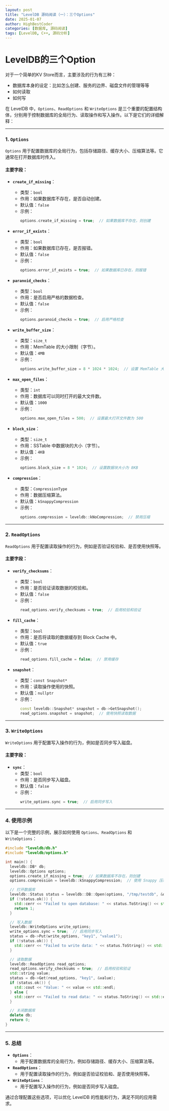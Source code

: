 ```yaml
---
layout: post
title: "LevelDB 源码阅读（一）：三个Options"
date: 2025-01-07
author: HighBestCoder
categories: [数据库, 源码阅读]
tags: [LevelDB, C++, 源码分析]
---
```


# LevelDB的三个Option

对于一个简单的KV Store而言，主要涉及的行为有三种：

- 数据库本身的设定：比如怎么创建、服务的边界、磁盘文件的管理等等
- 如何读取
- 如何写

在 LevelDB 中，`Options`、`ReadOptions` 和 `WriteOptions` 是三个重要的配置结构体，分别用于控制数据库的全局行为、读取操作和写入操作。以下是它们的详细解释：

---

### 1. **`Options`**
`Options` 用于配置数据库的全局行为，包括存储路径、缓存大小、压缩算法等。它通常在打开数据库时传入。

#### 主要字段：
- **`create_if_missing`**：
  - 类型：`bool`
  - 作用：如果数据库不存在，是否自动创建。
  - 默认值：`false`
  - 示例：
    ```cpp
    options.create_if_missing = true;  // 如果数据库不存在，则创建
    ```

- **`error_if_exists`**：
  - 类型：`bool`
  - 作用：如果数据库已存在，是否报错。
  - 默认值：`false`
  - 示例：
    ```cpp
    options.error_if_exists = true;  // 如果数据库已存在，则报错
    ```

- **`paranoid_checks`**：
  - 类型：`bool`
  - 作用：是否启用严格的数据检查。
  - 默认值：`false`
  - 示例：
    ```cpp
    options.paranoid_checks = true;  // 启用严格检查
    ```

- **`write_buffer_size`**：
  - 类型：`size_t`
  - 作用：MemTable 的大小限制（字节）。
  - 默认值：`4MB`
  - 示例：
    ```cpp
    options.write_buffer_size = 8 * 1024 * 1024;  // 设置 MemTable 大小为 8MB
    ```

- **`max_open_files`**：
  - 类型：`int`
  - 作用：数据库可以同时打开的最大文件数。
  - 默认值：`1000`
  - 示例：
    ```cpp
    options.max_open_files = 500;  // 设置最大打开文件数为 500
    ```

- **`block_size`**：
  - 类型：`size_t`
  - 作用：SSTable 中数据块的大小（字节）。
  - 默认值：`4KB`
  - 示例：
    ```cpp
    options.block_size = 8 * 1024;  // 设置数据块大小为 8KB
    ```

- **`compression`**：
  - 类型：`CompressionType`
  - 作用：数据压缩算法。
  - 默认值：`kSnappyCompression`
  - 示例：
    ```cpp
    options.compression = leveldb::kNoCompression;  // 禁用压缩
    ```

---

### 2. **`ReadOptions`**
`ReadOptions` 用于配置读取操作的行为，例如是否验证校验和、是否使用快照等。

#### 主要字段：
- **`verify_checksums`**：
  - 类型：`bool`
  - 作用：是否验证读取数据的校验和。
  - 默认值：`false`
  - 示例：
    ```cpp
    read_options.verify_checksums = true;  // 启用校验和验证
    ```

- **`fill_cache`**：
  - 类型：`bool`
  - 作用：是否将读取的数据缓存到 Block Cache 中。
  - 默认值：`true`
  - 示例：
    ```cpp
    read_options.fill_cache = false;  // 禁用缓存
    ```

- **`snapshot`**：
  - 类型：`const Snapshot*`
  - 作用：读取操作使用的快照。
  - 默认值：`nullptr`
  - 示例：
    ```cpp
    const leveldb::Snapshot* snapshot = db->GetSnapshot();
    read_options.snapshot = snapshot;  // 使用快照读取数据
    ```

---

### 3. **`WriteOptions`**
`WriteOptions` 用于配置写入操作的行为，例如是否同步写入磁盘。

#### 主要字段：
- **`sync`**：
  - 类型：`bool`
  - 作用：是否同步写入磁盘。
  - 默认值：`false`
  - 示例：
    ```cpp
    write_options.sync = true;  // 启用同步写入
    ```

---

### 4. **使用示例**
以下是一个完整的示例，展示如何使用 `Options`、`ReadOptions` 和 `WriteOptions`：

```cpp
#include "leveldb/db.h"
#include "leveldb/options.h"

int main() {
  leveldb::DB* db;
  leveldb::Options options;
  options.create_if_missing = true;  // 如果数据库不存在，则创建
  options.compression = leveldb::kSnappyCompression;  // 使用 Snappy 压缩

  // 打开数据库
  leveldb::Status status = leveldb::DB::Open(options, "/tmp/testdb", &db);
  if (!status.ok()) {
    std::cerr << "Failed to open database: " << status.ToString() << std::endl;
    return 1;
  }

  // 写入数据
  leveldb::WriteOptions write_options;
  write_options.sync = true;  // 启用同步写入
  status = db->Put(write_options, "key1", "value1");
  if (!status.ok()) {
    std::cerr << "Failed to write data: " << status.ToString() << std::endl;
  }

  // 读取数据
  leveldb::ReadOptions read_options;
  read_options.verify_checksums = true;  // 启用校验和验证
  std::string value;
  status = db->Get(read_options, "key1", &value);
  if (status.ok()) {
    std::cout << "Value: " << value << std::endl;
  } else {
    std::cerr << "Failed to read data: " << status.ToString() << std::endl;
  }

  // 关闭数据库
  delete db;
  return 0;
}
```

---

### 5. **总结**
- **`Options`**：
  - 用于配置数据库的全局行为，例如存储路径、缓存大小、压缩算法等。
- **`ReadOptions`**：
  - 用于配置读取操作的行为，例如是否验证校验和、是否使用快照等。
- **`WriteOptions`**：
  - 用于配置写入操作的行为，例如是否同步写入磁盘。

通过合理配置这些选项，可以优化 LevelDB 的性能和行为，满足不同的应用需求。

